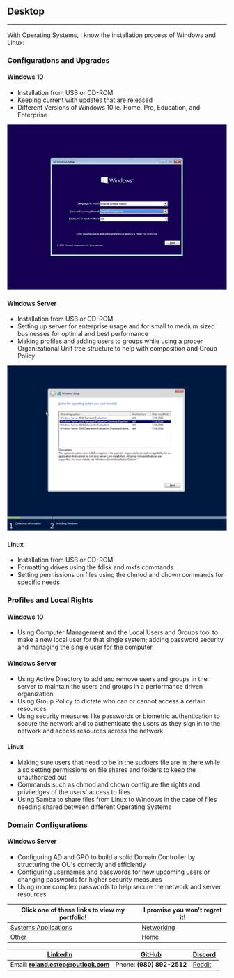 ## Desktop
---------------

With Operating Systems, I know the installation process of Windows and Linux:

### Configurations and Upgrades
#### Windows 10
  * Installation from USB or CD-ROM
  * Keeping current with updates that are released
  * Different Versions of Windows 10 ie. Home, Pro, Education, and Enterprise

![Windows 10 Install Screen](windows10install.png)

#### Windows Server
  * Installation from USB or CD-ROM
  * Setting up server for enterprise usage and for small to medium sized businesses for optimal and best performance
  * Making profiles and adding users to groups while using a proper Organizational Unit tree structure to help with composition and Group Policy

![Windows Server 2016 Install Screen](windowsserverinstall.png)

#### Linux
  * Installation from USB or CD-ROM
  * Formatting drives using the fdisk and mkfs commands
  * Setting permissions on files using the chmod and chown commands for specific needs

### Profiles and Local Rights
#### Windows 10
  * Using Computer Management and the Local Users and Groups tool to make a new local user for that single system; adding password security and managing the single user for the computer.

#### Windows Server
  * Using Active Directory to add and remove users and groups in the server to maintain the users and groups in a performance driven organization
  * Using Group Policy to dictate who can or cannot access a certain resources
  * Using security measures like passwords or biometric authentication to secure the network and to authenticate the users as they sign in to the network and access resources across the network

#### Linux
  * Making sure users that need to be in the sudoers file are in there while also setting permissions on file shares and folders to keep the unauthorized out
  * Commands such as chmod and chown configure the rights and priviledges of the users' access to files
  * Using Samba to share files from Linux to Windows in the case of files needing shared between different Operating Systems

### Domain Configurations
#### Windows Server
  * Configuring AD and GPO to build a solid Domain Controller by structuring the OU's correctly and efficiently
  * Configuring usernames and passwords for new upcoming users or changing passwords for higher security measures
  * Using more complex passwords to help secure the network and server resources



Click one of these links to view my portfolio! | I promise you won't regret it!
--------------------------------------------- | ---------------------------------------------------------------
[Systems Applications](../systems/systems.md) | [Networking](../networking/networking.md)
[Other](../other/other.md) | [Home](..)



[LinkedIn](https://linkedin.com/in/roland-c-estep) | [GitHub](https://github.com/rcestep) | [Discord](https://discordhub.com/profile/532348150019522580)
-------------------------------------------------- | ------------------------------------ | ------------------------------------------------------------
Email: **roland.estep@outlook.com**                | Phone: **(980) 892-2512**             | [Reddit](https://reddit.com/user/rcmoonpie1)


